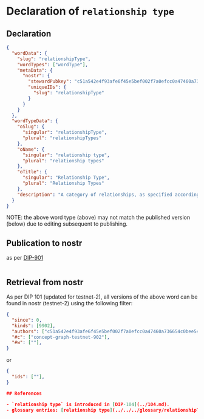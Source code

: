 # Declaration of `relationship type`

## Declaration

```json
{
  "wordData": {
    "slug": "relationshipType",
    "wordTypes": ["wordType"],
    "metaData": {
      "nostr": {
        "stewardPubkey": "c51a542e4f93afe6f45e5bef002f7a0efcc0a47460a736654c0bee5402c482fa",
        "uniqueIDs": {
          "slug": "relationshipType"
        }
      }
    }
  },
  "wordTypeData": {
    "oSlug": {
      "singular": "relationshipType",
      "plural": "relationshipTypes"
    },
    "oName": {
      "singular": "relationship type",
      "plural": "relationship types"
    },
    "oTitle": {
      "singular": "Relationship Type",
      "plural": "Relationship Types"
    },
    "description": "A category of relationships, as specified according to the DCoSL protocol."
  }
}
```

NOTE: the above word type (above) may not match the published version (below) due to editing subsequent to publishing.

## Publication to nostr

as per [DIP-901](../../networking/nostr/901.md)

```json

```

## Retrieval from nostr

As per DIP 101 (updated for testnet-2), all versions of the above word can be found in nostr (testnet-2) using the following filter:

```json
{
  "since": 0,
  "kinds": [9902],
  "authors": ["c51a542e4f93afe6f45e5bef002f7a0efcc0a47460a736654c0bee5402c482fa"],
  "#c": ["concept-graph-testnet-902"],
  "#w": [""],
}
```

or

```json
{
  "ids": [""],
}

## References

- `relationship type` is introduced in [DIP-104](../104.md).
- glossary entries: [relationship type](../../../glossary/relationshipType.md), [word type](../../../glossary/wordType.md)
